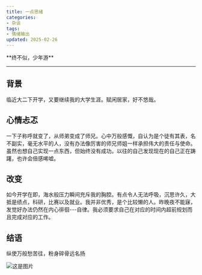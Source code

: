 ```yaml
---
title: 一点思绪
categories:
- 杂谈
tags:
- 情绪输出
updated: 2025-02-26
---  
```

<script type="text/x-mathjax-config">
  		MathJax.Hub.Config({
            tex2jax: {
                inlineMath: [['$','$'], ['\\(','\\)']]
            },
  			TeX: { 
                equationNumbers: {  
                    autoNumber: "AMS"  
                },
     		    extensions: ["AMSmath.js"]
            },
            CommonHTML: { 
                linebreaks: { 
                    automatic: true 
                } 
            },
            "HTML-CSS": { 
                linebreaks: { 
                    automatic: true 
                } 
            },
            SVG: { 
                linebreaks: { 
                    automatic: true 
                } 
            }
  		});
</script>
<script type="text/javascript" src="https://cdn.bootcss.com/mathjax/2.7.3/MathJax.js?config=TeX-AMS-MML_HTMLorMML"></script>
<div style="display:none">
			\( \def\
			<#1>{\left
				<#1\right>} \newcommand{\CC}{\bm{C}} \newcommand{\dydx}[2]{\frac{\mathrm{d}#1}{\mathrm{d}#2}} \newcommand{\pypx}[2]{\frac{\partial
					#1}{\partial #2}} \newcommand{\pyypxx}[2]{\frac{\partial^2 #1}{\partial #2^2}} \newcommand{\dyydxx}[2]{\frac{\mathrm{d}^2
					#1}{\mathrm{d} #2^2}} \)
                    \(
\newcommand{\bm}[1]{\boldsymbol{\mathbf{#1}}}
\)
</div>
**终不似，少年游**

---
## 背景
临近大二下开学，又要继续我的大学生涯。赋闲居家，好不悠哉。

## 心情忐忑
一下子称呼就变了，从师弟变成了师兄。心中万般感慨，自认为是个徒有其表，名不副实，毫无水平的人，没有办法像厉害的师兄师姐一样承担伟大的责任与使命。虽然也想自己实现一点东西，但始终没有成功。以往的自己发现现在的自己正在踌躇，也许会倍感唏嘘。

## 改变
如今开学在即，海水般压力瞬间充斥我的胸腔。有点令人无法呼吸，沉思许久，大抵是绩点，科研，比赛以及就业。我并非优秀，是个比较懒的人。昨晚夜不能寐，发觉好办法仍然在内心徘徊---自律。我必须要求自己在对应的时间内超前规划而且完成对应的工作。

## 结语
纵使万般愁苦往，粉身碎骨远名扬

![这是图片](/ifEdward.github.io/assets/images/avatar.png "MISAKA")